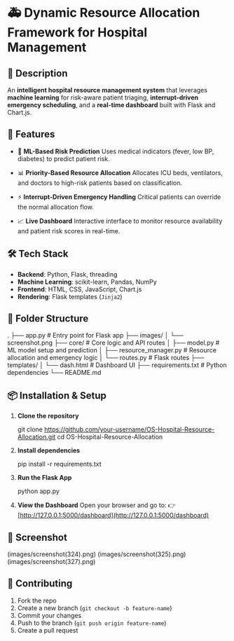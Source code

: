 # 🚑 Dynamic Resource Allocation Framework for Hospital Management


## 🧠 Description

An **intelligent hospital resource management system** that leverages **machine learning** for risk-aware patient triaging, **interrupt-driven emergency scheduling**, and a **real-time dashboard** built with Flask and Chart.js.


## 🚀 Features

* 🔬 **ML-Based Risk Prediction**
  Uses medical indicators (fever, low BP, diabetes) to predict patient risk.

* 📊 **Priority-Based Resource Allocation**
  Allocates ICU beds, ventilators, and doctors to high-risk patients based on classification.

* ⚡ **Interrupt-Driven Emergency Handling**
  Critical patients can override the normal allocation flow.

* 📈 **Live Dashboard**
  Interactive interface to monitor resource availability and patient risk scores in real-time.


## 🛠️ Tech Stack

* **Backend**: Python, Flask, threading
* **Machine Learning**: scikit-learn, Pandas, NumPy
* **Frontend**: HTML, CSS, JavaScript, Chart.js
* **Rendering**: Flask templates (`Jinja2`)


## 📂 Folder Structure

.
├── app.py                  # Entry point for Flask app
├── images/
│   └── screenshot.png
├── core/                   # Core logic and API routes
│   ├── model.py            # ML model setup and prediction
│   ├── resource_manager.py # Resource allocation and emergency logic
│   └── routes.py           # Flask routes
├── templates/
│   └── dash.html           # Dashboard UI
├── requirements.txt        # Python dependencies
└── README.md


## 📦 Installation & Setup

1. **Clone the repository**

   git clone https://github.com/your-username/OS-Hospital-Resource-Allocation.git
   cd OS-Hospital-Resource-Allocation
   
2. **Install dependencies**

   pip install -r requirements.txt

3. **Run the Flask App**

   python app.py

4. **View the Dashboard**
   Open your browser and go to:
   👉 [http://127.0.0.1:5000/dashboard](http://127.0.0.1:5000/dashboard)

## 📸 Screenshot

(images/screenshot(324).png) 
(images/screenshot(325).png)
(images/screenshot(327).png)

## 🤝 Contributing

1. Fork the repo
2. Create a new branch (`git checkout -b feature-name`)
3. Commit your changes
4. Push to the branch (`git push origin feature-name`)
5. Create a pull request

